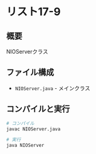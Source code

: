 # リスト17-9

## 概要
NIOServerクラス

## ファイル構成
- `NIOServer.java` - メインクラス

## コンパイルと実行
```bash
# コンパイル
javac NIOServer.java

# 実行
java NIOServer
```
